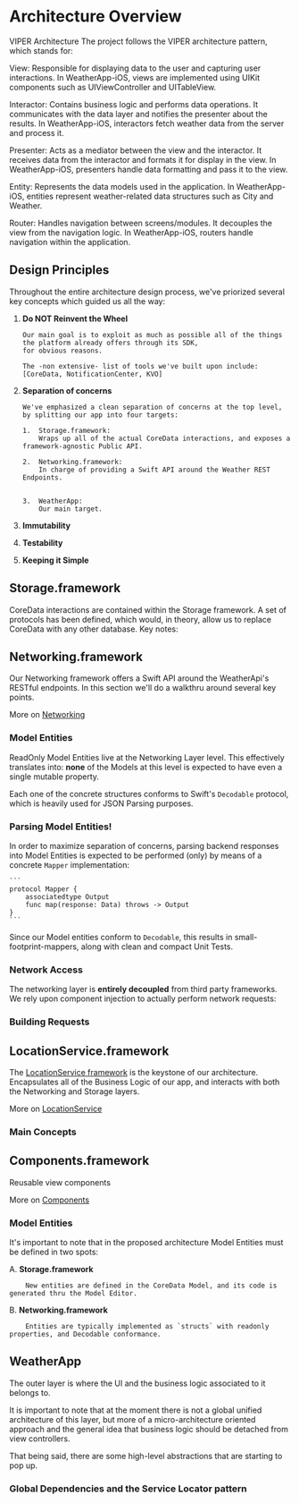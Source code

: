 # Architecture Overview


VIPER Architecture
The project follows the VIPER architecture pattern, which stands for:

View: Responsible for displaying data to the user and capturing user interactions. In WeatherApp-iOS, views are implemented using UIKit components such as UIViewController and UITableView.

Interactor: Contains business logic and performs data operations. It communicates with the data layer and notifies the presenter about the results. In WeatherApp-iOS, interactors fetch weather data from the server and process it.

Presenter: Acts as a mediator between the view and the interactor. It receives data from the interactor and formats it for display in the view. In WeatherApp-iOS, presenters handle data formatting and pass it to the view.

Entity: Represents the data models used in the application. In WeatherApp-iOS, entities represent weather-related data structures such as City and Weather.

Router: Handles navigation between screens/modules. It decouples the view from the navigation logic. In WeatherApp-iOS, routers handle navigation within the application.


## **Design Principles**

Throughout the entire architecture design process, we've priorized several key concepts which guided us all the way:


1.  **Do NOT Reinvent the Wheel**

        Our main goal is to exploit as much as possible all of the things the platform already offers through its SDK,
        for obvious reasons.

        The -non extensive- list of tools we've built upon include: [CoreData, NotificationCenter, KVO]


2.  **Separation of concerns**

        We've emphasized a clean separation of concerns at the top level, by splitting our app into four targets:

        1.  Storage.framework:
            Wraps up all of the actual CoreData interactions, and exposes a framework-agnostic Public API.

        2.  Networking.framework:
            In charge of providing a Swift API around the Weather REST Endpoints.


        3.  WeatherApp:
            Our main target.


3.  **Immutability**

4.  **Testability**

5.  **Keeping it Simple**



## **Storage.framework**

CoreData interactions are contained within the Storage framework. A set of protocols has been defined, which would, in theory, allow us to
replace CoreData with any other database. Key notes:



## **Networking.framework**

Our Networking framework offers a Swift API around the WeatherApi's RESTful endpoints. In this section we'll do a walkthru around several
key points.

More on [Networking](NETWORKING.md)

### Model Entities

ReadOnly Model Entities live at the Networking Layer level. This effectively translates into: **none** of the Models at this level is expected to have
even a single mutable property.

Each one of the concrete structures conforms to Swift's  `Decodable`  protocol, which is heavily used for JSON Parsing purposes.



### Parsing Model Entities!

In order to maximize separation of concerns, parsing backend responses into Model Entities is expected to be performed (only) by means of
a  concrete `Mapper` implementation:

    ```
    protocol Mapper {
        associatedtype Output
        func map(response: Data) throws -> Output
    }
    ```

Since our Model entities conform to `Decodable`, this results in small-footprint-mappers, along with clean and compact Unit Tests.



### Network Access

The networking layer is **entirely decoupled** from third party frameworks. We rely upon component injection to actually perform network requests:



### Building Requests


## **LocationService.framework**

The [LocationService framework](LocationService.md) is the keystone of our architecture. Encapsulates all of the Business Logic of our app, and interacts with both the Networking and
Storage layers.

More on [LocationService](LocationService.md)


### Main Concepts


## **Components.framework**

Reusable view components

More on [Components](Components.md)


### Model Entities

It's important to note that in the proposed architecture Model Entities must be defined in two spots:

A.  **Storage.framework**

        New entities are defined in the CoreData Model, and its code is generated thru the Model Editor.

B.  **Networking.framework**

        Entities are typically implemented as `structs` with readonly properties, and Decodable conformance.

## WeatherApp

The outer layer is where the UI and the business logic associated to it belongs to.

It is important to note that at the moment there is not a global unified architecture of this layer, but more of a micro-architecture oriented approach and the general idea that business logic should be detached from view controllers.

That being said, there are some high-level abstractions that are starting to pop up.

### Global Dependencies and the Service Locator pattern

